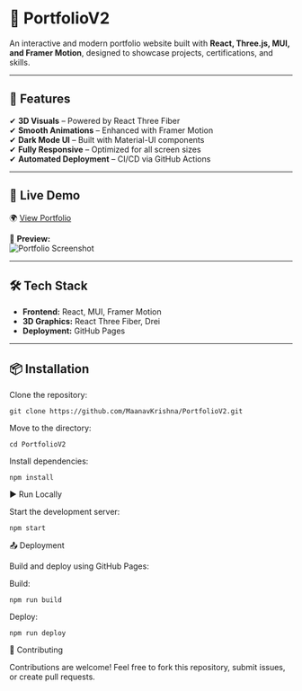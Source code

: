 # 🚀 PortfolioV2

An interactive and modern portfolio website built with **React, Three.js, MUI, and Framer Motion**, designed to showcase projects, certifications, and skills.

---

## 🌟 Features
✔ **3D Visuals** – Powered by React Three Fiber  
✔ **Smooth Animations** – Enhanced with Framer Motion  
✔ **Dark Mode UI** – Built with Material-UI components  
✔ **Fully Responsive** – Optimized for all screen sizes  
✔ **Automated Deployment** – CI/CD via GitHub Actions  

---

## 🔗 Live Demo  
🌍 [View Portfolio](https://maanavkrishna.github.io/PortfolioV2/)  

📸 **Preview:**  
![Portfolio Screenshot](./public/preview.png)

---

## 🛠️ Tech Stack  
- **Frontend:** React, MUI, Framer Motion  
- **3D Graphics:** React Three Fiber, Drei  
- **Deployment:** GitHub Pages  

---

## 📦 Installation  
Clone the repository:  
    
    git clone https://github.com/MaanavKrishna/PortfolioV2.git

Move to the directory:
      
    cd PortfolioV2

Install dependencies:

    npm install

▶️ Run Locally

Start the development server:

    npm start

📤 Deployment

Build and deploy using GitHub Pages:

Build:

    npm run build

Deploy:

    npm run deploy

🤝 Contributing

Contributions are welcome! Feel free to fork this repository, submit issues, or create pull requests.
